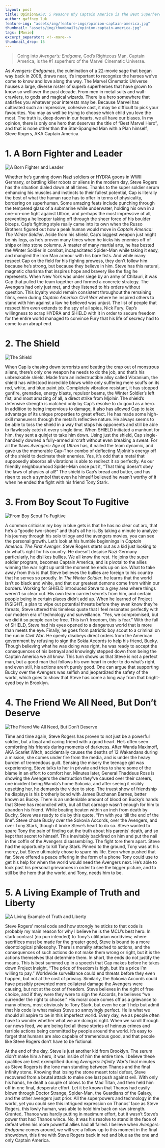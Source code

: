 ```yaml
---
layout: post
title: Opinion&#58; 5 Reasons Why Captain America is the Best Superhero in the MCU
author: gaffney_luk
feature-img: "assets/img/feature-imgs/opinion-captain-america.jpg"
thumbnail: "assets/img/thumbnails/opinion-captain-america.jpg"
tags: [Movie]
excerpt_separator: <!--more-->
thumbnail_drop: 15
---
```


> Going into *Avenger’s: Endgame*, God’s Righteous Man, Captain America, is the #1 superhero of the Marvel Cinematic Universe.
<!--more-->

As *Avengers: Endgames*, the culmination of a 22-movie sage that began way back in 2008, draws near, it’s important to recognize the heroes we’ve come to know and love along the way. The Marvel Cinematic Universe houses a large, diverse roster of superb superheroes that have grown to know so well over the past decade. From men in metal suits and wall-crawlers, to gods and magical wizards. There is a hero somewhere that satisfies you whatever your interests may be. Because Marvel has cultivated such an impressive, cohesive cast, it may be difficult to pick your favourites. You may as well be trying to choose which child you love the most. The truth is, deep down in our hearts, we all have our biases. In my opinion, there is only one hero that deserves the title of “Best Marvel Hero”, and that is none other than the Star-Spangled Man with a Plan himself, Steve Rogers, AKA Captain America.

# 1. A Born Fighter and Leader

![A Born Fighter and Leader](/assets/img/in-line/opinion-captain-america-1.jpg)

Whether he’s gunning down Nazi soldiers or HYDRA goons in WWII Germany, or battling killer robots or aliens in the modern day, Steve Rogers has the situation dialed down at all times. Thanks to the super soldier serum enhancing his muscles and instincts to their fullest potential, Cap is literally the best of what the human race has to offer in terms of physicality, bordering on superhuman. Some amazing feats include punching through the tempered glass of a submarine while underwater, holding his own in a one-on-one fight against Ultron, and perhaps the most impressive of all, preventing a helicopter taking off through the sheer force of his boulder biceps. Cap’s fighting style really came into its own when the Russo Brothers figured out how a peak human would move in *Captain America: The Winter Soldier*. Aside from his shield, Cap’s biggest weapon just might be his legs, as he’s proven many times when he kicks his enemies off of ships or into stone columns. A master of many martial arts, he has bested the Winter Soldier in combat, incapacitated Spider-Man while taking it easy, and mangled the Iron Man armour with his bare fists. And while many respect Cap on the field for his fighting prowess, they don’t follow him because he’s strong, but because they believe in him. Steve has this natural, magnetic charisma that inspires hope and bravery like the flag he represents. When New York was under siege by an army of Chitauri, it was Cap that pulled the team together and formed a concrete strategy. The Avengers had only just met, and they listened to his orders without question. This loyalty would remain consistent throughout the remaining films, even during *Captain America: Civil War* where he inspired others to stand with him against a law he believed was unjust. The list of people that respect him even extends to the spy of all spies, Nick Fury. Cap’s willingness to scrap HYDRA and SHIELD with it in order to secure freedom for the entire world managed to convince Fury that his life of secrecy had to come to an abrupt end.

# 2. The Shield

![The Shield](/assets/img/in-line/opinion-captain-america-2.jpg)

When Cap is chasing down terrorists and beating the crap out of monstrous aliens, there’s only one weapon he needs to do the job, and that’s his unbreakable shield. Made from an indestructible alloy called Vibranium, the shield has withstood incredible blows while only suffering mere scuffs on its red, white, and blue paint job. Completely vibration resistant, it has stopped gunfire, grenades, energy blasts, repulsor beams, the Winter Soldier’s left fist, and most amazing of all, a direct strike from Mjolnir. The shield’s defensive strength is matched only by Cap’s resolve to do good as a hero. In addition to being impervious to damage, it also has allowed Cap to take advantage of its unique properties to great effect. He has made some high-skill maneuvers through the metal’s reflective nature. He always seems to be able to toss the shield in a way that stops his opponents and still be able to flawlessly catch it every single time. When SHIELD initiated a manhunt for him, they sent a quinjet to take him down. Using just the shield, Cap single-handedly downed a fully-armed aircraft without even breaking a sweat. For all the flaws *Avengers: Age of Ultron* has, it nailed the team dynamic, and gave us the memorable Cap-Thor combo of deflecting Mjolnir's energy off of the shield to decimate their enemies. Yes, it’s odd that a metal that supposedly absorbs all vibrations is able to redirect it so perfectly. As our friendly neighbourhood Spider-Man once put it, “That thing doesn’t obey the laws of physics at all!” The shield is Cap’s bread and butter, and has risen to such a symbol that even he himself believed he wasn’t worthy of it when he ended the fight with his friend Tony Stark.

# 3. From Boy Scout To Fugitive

![From Boy Scout To Fugitive](/assets/img/in-line/opinion-captain-america-3.jpg)

A common criticism my boy in blue gets is that he has no clear cut arc, that he’s a “goodie two-shoes” and that’s all he is. By taking a minute to analyze his journey through his solo trilogy and the avengers movies, you can see the personal growth. Let’s look at his humble beginnings in *Captain America: The First Avenger*. Steve Rogers starts out as a kid just looking to do what’s right for his country. He doesn’t despise Nazi Germany particularly, he dislikes bullies. We all know the rest. He joins the super soldier program, becomes Captain America, and is pivotal to the allies winning the war right up until the moment he ends up on ice. What to take away from this is that Steve believes the bullies are foreign to his country that he serves so proudly. In *The Winter Soldier*, he learns that the world isn’t so black and white, and that our greatest demons come from within our borders. Working for SHIELD introduced Steve to a grey area where things weren’t so clear cut. His own team carried secrets from him, and certain people being in certain places didn’t add up. When he learned of Project INSIGHT, a plan to wipe out potential threats before they even know they’re threats, Steve uttered this timeless quote that I feel resonates perfectly with our modern era of technology and surveillance. “Yes, we compromised, but we did it so people can be free. This isn’t freedom, this is fear.” With the fall of SHIELD, Steve had his eyes opened to a dangerous world that is more than meets the eye. Finally, he goes from patriotic boy scout to a criminal on the run in *Civil War*. He openly disobeys direct orders from the American government by refusing to sign the Sokia Accords to help his friend, Bucky. Though believing what he was doing was right, he was ready to accept the consequences of his betrayal and knowingly stepped down from being the Captain America we all know. This turn shows us that Steve is not a perfect man, but a good man that follows his own heart in order to do what’s right, and even still, his actions aren’t purely good. One can argue that supporting Bucky over the Avengers was selfish and jeopardized the safety of the world, which goes to show that Steve has come a long way from that bright-eyed boy in Brooklyn.

# 4. The Friend We All Need, But Don’t Deserve

![The Friend We All Need, But Don’t Deserve](/assets/img/in-line/opinion-captain-america-4.jpg)

Time and time again, Steve Rogers has proven to not just be a powerful soldier, but a loyal and caring friend with a good heart. He’s often seen comforting his friends during moments of darkness. After Wanda Maximoff, AKA Scarlet Witch, accidentally causes the deaths of 12 Wakandans during a mission, she comes under fire from the media, and is under the heavy burden of tremendous guilt. Sensing the misery the teenage girl was experiencing, Steve talks to her in private and tries to share some of the blame in an effort to comfort her. Minutes later, General Thaddeus Ross is showing the Avengers the destruction they’ve caused over their careers, one incident being Wanda’s home Sokovia, and after seeing it visibly upsetting her, he demands the video to stop. The truest show of friendship he displays is his brotherly bond with James Buchanan Barnes, better known as Bucky. There is an undeniable amount of blood on Bucky’s hands that Steve has reconciled with, but all that carnage wasn’t enough for him to abandon his friend. While beating beaten within an inch from death by Bucky, Steve was ready to die by this quote, “I’m with you ‘till the end of the line”. Steve chose Bucky over the Sokovia Accords, over the Avengers, and over Tony Stark, though it broke Steve’s heart to do so. Steve wanted to spare Tony the pain of finding out the truth about his parents’ death, and so kept that secret to himself. This inevitably backfired on him and put the nail in the coffin of the Avengers disassembling. The fight tore them apart. Steve had the opportunity to kill Tony Stark. Pinned to the ground, Tony was at his mercy, but Steve ultimately chose to spare his life. Even when pushed that far, Steve offered a peace offering in the form of a phone Tony could use to get his help for when the world would need the Avengers next. He’s able to look past his personal grievances in order to see the bigger picture, and to still be the hero that the world, and Tony, needs him to be.

# 5. A Living Example of Truth and Liberty

![A Living Example of Truth and Liberty](/assets/img/in-line/opinion-captain-america-5.jpg)

Steve Rogers’ moral code and how strongly he sticks to that code is probably my main reason for why I believe he is the MCU’s best hero. In stark contrast (no pun intended) to Tony’s utilitarian worldview, where sacrifices must be made for the greater good, Steve is bound to a more deontological philosophy. There is morality attached to actions, and the consequences of such actions do not make them wrong or right, but it is the actions themselves that determine them. In short, the ends do not justify the means. This is best summed up in a speech that Cap makes before he takes down Project Insight, “The price of freedom is high, but it’s a price I’m willing to pay.” Worldwide surveillance could end threats before they even happen, but not at the cost of privacy. Similarly, the Sokovia Accords could have possibly prevented more collateral damage the Avengers were causing, but not at the cost of freedom. Steve believes in the right of free choice, and if they were they were to sign the Accords, he believes “we surrender the right to choose.” His moral code comes off as a grievance to many others, most obviously to Tony Stark, but even he can’t help but admit that his code is what makes Steve so annoyingly perfect. He is what we should all aspire to be in this imperfect world. Every day, we as people often have to wonder whether what we are doing is right. When we scroll through our news feed, we are being fed all these stories of heinous crimes and terrible actions being committed by people around the world. It’s easy to forget that humans are also capable of tremendous good, and that people like Steve Rogers don’t have to be fictional.

At the end of the day, Steve is just another kid from Brooklyn. The serum didn’t make him a hero, it was inside of him the entire time. I believe these qualities are best exemplified during *Avengers: Infinity War’s* final minutes as Steve Rogers is the lone man standing between Thanos and the final infinity stone. Knowing that losing the stone meant total defeat, Steve recovered from a brutal attack to make one last push against evil. With only his hands, he dealt a couple of blows to the Mad Titan, and then held him off in one final, desperate effort. Let it be known that Thanos had easily blown through Doctor Strange, Spider-Man, the Guardians of the Galaxy, and the other avengers just prior. All the superpowers and technology in the world, yet you could see this intrigued expression on Thanos’ face as Steve Rogers, this lowly human, was able to hold him back on raw strength. Granted, Thanos was hardly putting in maximum effort, but it wasn’t Steve’s power that had Thanos wince. No, it was his resolve to stand in the face of defeat when his more powerful allies had all failed. I believe when *Avengers: Endgame* comes around, we will see a follow-up to this moment in the final showdown, this time with Steve Rogers back in red and blue as the one and only Captain America.

